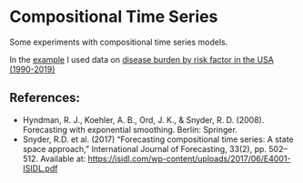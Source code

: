 # Compositional Time Series
Some experiments with compositional time series models.

In the [example](https://github.com/mateuja/compositional_ts/blob/main/examples/Compositional%20time%20series.ipynb) I used data on [disease burden by risk factor in the USA (1990-2019)](https://ourworldindata.org/grapher/disease-burden-by-risk-factor?time=earliest..latest&country=~USA)

## References:
- Hyndman, R. J., Koehler, A. B., Ord, J. K., & Snyder, R. D. (2008). Forecasting with exponential smoothing. Berlin: Springer.
- Snyder, R.D. et al. (2017) “Forecasting compositional time series: A state space approach,” International Journal of Forecasting, 33(2), pp. 502–512. Available at: https://isidl.com/wp-content/uploads/2017/06/E4001-ISIDL.pdf


